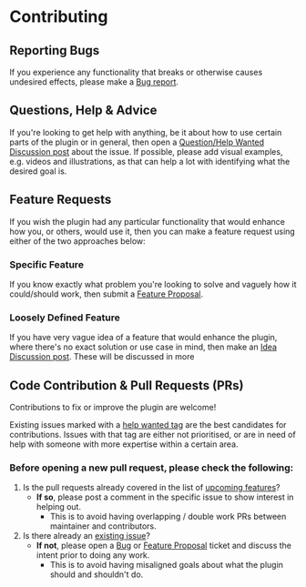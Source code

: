 # Contributing
## Reporting Bugs
If you experience any functionality that breaks or otherwise causes undesired effects, please make a [Bug report](https://github.com/ramokz/phantom-camera/issues/new?assignees=&labels=&projects=&template=bug_report.yml).

## Questions, Help & Advice
If you're looking to get help with anything, be it about how to use certain parts of the plugin or in general, then open a [Question/Help Wanted Discussion post](https://github.com/ramokz/phantom-camera/discussions/new?category=question-help-wanted) about the issue. If possible, please add visual examples, e.g. videos and illustrations, as that can help a lot with identifying what the desired goal is. 

## Feature Requests
If you wish the plugin had any particular functionality that would enhance how you, or others, would use it, then you can make a feature request using either of the two approaches below:
### Specific Feature
If you know exactly what problem you're looking to solve and vaguely how it could/should work, then submit a [Feature Proposal](https://github.com/ramokz/phantom-camera/issues/new?assignees=&labels=feature-proposal%2Cneeds-triage&projects=&template=feature_proposal.yml).

### Loosely Defined Feature
If you have very vague idea of a feature that would enhance the plugin, where there's no exact solution or use case in mind, then make an [Idea Discussion post](https://github.com/ramokz/phantom-camera/discussions/new?category=ideas). These will be discussed in more 

## Code Contribution & Pull Requests (PRs)
Contributions to fix or improve the plugin are welcome!

Existing issues marked with a [help wanted tag](https://github.com/ramokz/phantom-camera/labels/help%20wanted) are the best candidates for contributions. Issues with that tag are either not prioritised, or are in need of help with someone with more expertise within a certain area.

### Before opening a new pull request, please check the following:
1. Is the pull requests already covered in the list of [upcoming features](https://github.com/users/ramokz/projects/3)? 
   - **If so**, please post a comment in the specific issue to show interest in helping out.
     - This is to avoid having overlapping / double work PRs between maintainer and contributors.
2. Is there already an [existing issue](https://github.com/ramokz/phantom-camera/issues)? 
   - **If not**, please open a [Bug](https://github.com/ramokz/phantom-camera/issues/new?assignees=&labels=&projects=&template=bug_report.yml) or [Feature Proposal](https://github.com/ramokz/phantom-camera/issues/new?assignees=&labels=feature-proposal%2Cneeds-triage&projects=&template=feature_proposal.yml) ticket and discuss the intent prior to doing any work.
     - This is to avoid having misaligned goals about what the plugin should and shouldn't do.


##

